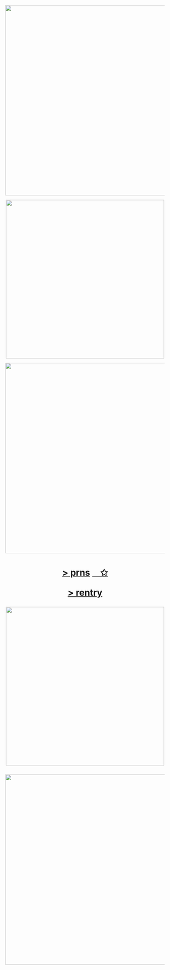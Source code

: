 <p align="center"><img src="https://i.imgur.com/Aw7Ds0x.png&=80&=80" width="600">
  <p align="center"><img src="https://i.imgur.com/h27bwyf.png&=70" width="500">
    
<p align="center"><img src="https://i.imgur.com/8beQ3hF.png&=80" width="600">


<h1 align="center"></[prns](https://pronouns.cc/@kureomi)>

[ > prns](https://pronouns.cc/@kureomi) [ㅤ✩ ](https://retrospring.net/@goroplushie) 

[> rentry](https://rentry.co/anti-thief)



  <p align="center"><img src="https://i.imgur.com/h27bwyf.png&=70" width="500">
  <p align="center"><img src="https://i.imgur.com/Aw7Ds0x.png&=80&=80" width="600">






ㅤㅤㅤㅤㅤㅤㅤㅤㅤㅤㅤㅤ
  



ㅤ
